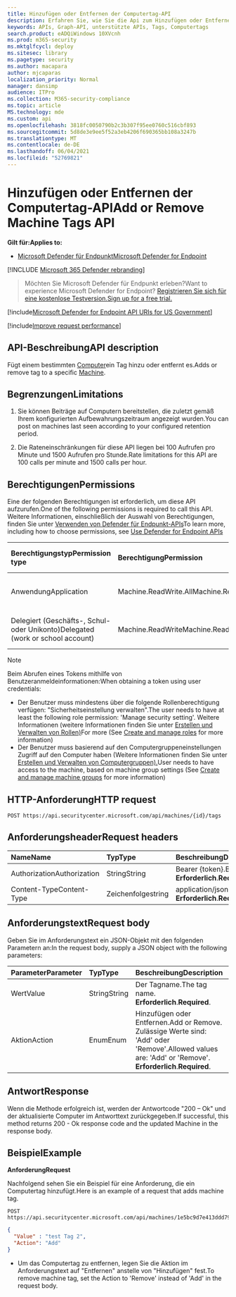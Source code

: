 ```yaml
---
title: Hinzufügen oder Entfernen der Computertag-API
description: Erfahren Sie, wie Sie die Api zum Hinzufügen oder Entfernen von Computertags verwenden, um ein Tag für einen Computer in Microsoft Defender für Endpunkt hinzuzufügen oder zu entfernen.
keywords: APIs, Graph-API, unterstützte APIs, Tags, Computertags
search.product: eADQiWindows 10XVcnh
ms.prod: m365-security
ms.mktglfcycl: deploy
ms.sitesec: library
ms.pagetype: security
ms.author: macapara
author: mjcaparas
localization_priority: Normal
manager: dansimp
audience: ITPro
ms.collection: M365-security-compliance
ms.topic: article
MS.technology: mde
ms.custom: api
ms.openlocfilehash: 3818fc0050790b2c3b307f95ee0760c516cbf893
ms.sourcegitcommit: 5d8de3e9ee5f52a3eb4206f690365bb108a3247b
ms.translationtype: MT
ms.contentlocale: de-DE
ms.lasthandoff: 06/04/2021
ms.locfileid: "52769821"
---
```

# <a name="add-or-remove-machine-tags-api"></a><span data-ttu-id="0c834-104">Hinzufügen oder Entfernen der Computertag-API</span><span class="sxs-lookup"><span data-stu-id="0c834-104">Add or Remove Machine Tags API</span></span>

<span data-ttu-id="0c834-105">**Gilt für:**</span><span class="sxs-lookup"><span data-stu-id="0c834-105">**Applies to:**</span></span>

- [<span data-ttu-id="0c834-106">Microsoft Defender für Endpunkt</span><span class="sxs-lookup"><span data-stu-id="0c834-106">Microsoft Defender for Endpoint</span></span>](https://go.microsoft.com/fwlink/p/?linkid=2154037)

[!INCLUDE [Microsoft 365 Defender rebranding](../../includes/microsoft-defender.md)]

> <span data-ttu-id="0c834-107">Möchten Sie Microsoft Defender für Endpunkt erleben?</span><span class="sxs-lookup"><span data-stu-id="0c834-107">Want to experience Microsoft Defender for Endpoint?</span></span> [<span data-ttu-id="0c834-108">Registrieren Sie sich für eine kostenlose Testversion.</span><span class="sxs-lookup"><span data-stu-id="0c834-108">Sign up for a free trial.</span></span>](https://www.microsoft.com/microsoft-365/windows/microsoft-defender-atp?ocid=docs-wdatp-exposedapis-abovefoldlink) 

[!include[Microsoft Defender for Endpoint API URIs for US Government](../../includes/microsoft-defender-api-usgov.md)]

[!include[Improve request performance](../../includes/improve-request-performance.md)]

## <a name="api-description"></a><span data-ttu-id="0c834-109">API-Beschreibung</span><span class="sxs-lookup"><span data-stu-id="0c834-109">API description</span></span>

<span data-ttu-id="0c834-110">Fügt einem bestimmten [Computer](machine.md)ein Tag hinzu oder entfernt es.</span><span class="sxs-lookup"><span data-stu-id="0c834-110">Adds or remove tag to a specific [Machine](machine.md).</span></span>

## <a name="limitations"></a><span data-ttu-id="0c834-111">Begrenzungen</span><span class="sxs-lookup"><span data-stu-id="0c834-111">Limitations</span></span>

1. <span data-ttu-id="0c834-112">Sie können Beiträge auf Computern bereitstellen, die zuletzt gemäß Ihrem konfigurierten Aufbewahrungszeitraum angezeigt wurden.</span><span class="sxs-lookup"><span data-stu-id="0c834-112">You can post on machines last seen according to your configured retention period.</span></span>

2. <span data-ttu-id="0c834-113">Die Rateneinschränkungen für diese API liegen bei 100 Aufrufen pro Minute und 1500 Aufrufen pro Stunde.</span><span class="sxs-lookup"><span data-stu-id="0c834-113">Rate limitations for this API are 100 calls per minute and 1500 calls per hour.</span></span>


## <a name="permissions"></a><span data-ttu-id="0c834-114">Berechtigungen</span><span class="sxs-lookup"><span data-stu-id="0c834-114">Permissions</span></span>

<span data-ttu-id="0c834-115">Eine der folgenden Berechtigungen ist erforderlich, um diese API aufzurufen.</span><span class="sxs-lookup"><span data-stu-id="0c834-115">One of the following permissions is required to call this API.</span></span> <span data-ttu-id="0c834-116">Weitere Informationen, einschließlich der Auswahl von Berechtigungen, finden Sie unter [Verwenden von Defender für Endpunkt-APIs](apis-intro.md)</span><span class="sxs-lookup"><span data-stu-id="0c834-116">To learn more, including how to choose permissions, see [Use Defender for Endpoint APIs](apis-intro.md)</span></span>

<span data-ttu-id="0c834-117">Berechtigungstyp</span><span class="sxs-lookup"><span data-stu-id="0c834-117">Permission type</span></span> |    <span data-ttu-id="0c834-118">Berechtigung</span><span class="sxs-lookup"><span data-stu-id="0c834-118">Permission</span></span>    |    <span data-ttu-id="0c834-119">Anzeigename der Berechtigung</span><span class="sxs-lookup"><span data-stu-id="0c834-119">Permission display name</span></span>
:---|:---|:---
<span data-ttu-id="0c834-120">Anwendung</span><span class="sxs-lookup"><span data-stu-id="0c834-120">Application</span></span> |    <span data-ttu-id="0c834-121">Machine.ReadWrite.All</span><span class="sxs-lookup"><span data-stu-id="0c834-121">Machine.ReadWrite.All</span></span> |    <span data-ttu-id="0c834-122">"Alle Computerinformationen lesen und schreiben"</span><span class="sxs-lookup"><span data-stu-id="0c834-122">'Read and write all machine information'</span></span>
<span data-ttu-id="0c834-123">Delegiert (Geschäfts-, Schul- oder Unikonto)</span><span class="sxs-lookup"><span data-stu-id="0c834-123">Delegated (work or school account)</span></span> | <span data-ttu-id="0c834-124">Machine.ReadWrite</span><span class="sxs-lookup"><span data-stu-id="0c834-124">Machine.ReadWrite</span></span> | <span data-ttu-id="0c834-125">"Lesen und Schreiben von Computerinformationen"</span><span class="sxs-lookup"><span data-stu-id="0c834-125">'Read and write machine information'</span></span>

>[!Note]
> <span data-ttu-id="0c834-126">Beim Abrufen eines Tokens mithilfe von Benutzeranmeldeinformationen:</span><span class="sxs-lookup"><span data-stu-id="0c834-126">When obtaining a token using user credentials:</span></span>
>
>- <span data-ttu-id="0c834-127">Der Benutzer muss mindestens über die folgende Rollenberechtigung verfügen: "Sicherheitseinstellung verwalten".</span><span class="sxs-lookup"><span data-stu-id="0c834-127">The user needs to have at least the following role permission: 'Manage security setting'.</span></span> <span data-ttu-id="0c834-128">Weitere Informationen (weitere Informationen finden Sie unter [Erstellen und Verwalten von Rollen)](user-roles.md)</span><span class="sxs-lookup"><span data-stu-id="0c834-128">For more  (See [Create and manage roles](user-roles.md) for more information)</span></span>
>- <span data-ttu-id="0c834-129">Der Benutzer muss basierend auf den Computergruppeneinstellungen Zugriff auf den Computer haben (Weitere Informationen finden Sie unter [Erstellen und Verwalten von Computergruppen).](machine-groups.md)</span><span class="sxs-lookup"><span data-stu-id="0c834-129">User needs to have access to the machine, based on machine group settings (See [Create and manage machine groups](machine-groups.md) for more information)</span></span>

## <a name="http-request"></a><span data-ttu-id="0c834-130">HTTP-Anforderung</span><span class="sxs-lookup"><span data-stu-id="0c834-130">HTTP request</span></span>

```http
POST https://api.securitycenter.microsoft.com/api/machines/{id}/tags
```

## <a name="request-headers"></a><span data-ttu-id="0c834-131">Anforderungsheader</span><span class="sxs-lookup"><span data-stu-id="0c834-131">Request headers</span></span>

<span data-ttu-id="0c834-132">Name</span><span class="sxs-lookup"><span data-stu-id="0c834-132">Name</span></span> | <span data-ttu-id="0c834-133">Typ</span><span class="sxs-lookup"><span data-stu-id="0c834-133">Type</span></span> | <span data-ttu-id="0c834-134">Beschreibung</span><span class="sxs-lookup"><span data-stu-id="0c834-134">Description</span></span>
:---|:---|:---
<span data-ttu-id="0c834-135">Authorization</span><span class="sxs-lookup"><span data-stu-id="0c834-135">Authorization</span></span> | <span data-ttu-id="0c834-136">String</span><span class="sxs-lookup"><span data-stu-id="0c834-136">String</span></span> | <span data-ttu-id="0c834-137">Bearer {token}.</span><span class="sxs-lookup"><span data-stu-id="0c834-137">Bearer {token}.</span></span> <span data-ttu-id="0c834-138">**Erforderlich**.</span><span class="sxs-lookup"><span data-stu-id="0c834-138">**Required**.</span></span>
<span data-ttu-id="0c834-139">Content-Type</span><span class="sxs-lookup"><span data-stu-id="0c834-139">Content-Type</span></span> | <span data-ttu-id="0c834-140">Zeichenfolge</span><span class="sxs-lookup"><span data-stu-id="0c834-140">string</span></span> | <span data-ttu-id="0c834-141">application/json.</span><span class="sxs-lookup"><span data-stu-id="0c834-141">application/json.</span></span> <span data-ttu-id="0c834-142">**Erforderlich**.</span><span class="sxs-lookup"><span data-stu-id="0c834-142">**Required**.</span></span>

## <a name="request-body"></a><span data-ttu-id="0c834-143">Anforderungstext</span><span class="sxs-lookup"><span data-stu-id="0c834-143">Request body</span></span>

<span data-ttu-id="0c834-144">Geben Sie im Anforderungstext ein JSON-Objekt mit den folgenden Parametern an:</span><span class="sxs-lookup"><span data-stu-id="0c834-144">In the request body, supply a JSON object with the following parameters:</span></span>

<span data-ttu-id="0c834-145">Parameter</span><span class="sxs-lookup"><span data-stu-id="0c834-145">Parameter</span></span> |    <span data-ttu-id="0c834-146">Typ</span><span class="sxs-lookup"><span data-stu-id="0c834-146">Type</span></span>    | <span data-ttu-id="0c834-147">Beschreibung</span><span class="sxs-lookup"><span data-stu-id="0c834-147">Description</span></span>
:---|:---|:---
<span data-ttu-id="0c834-148">Wert</span><span class="sxs-lookup"><span data-stu-id="0c834-148">Value</span></span> |    <span data-ttu-id="0c834-149">String</span><span class="sxs-lookup"><span data-stu-id="0c834-149">String</span></span> |    <span data-ttu-id="0c834-150">Der Tagname.</span><span class="sxs-lookup"><span data-stu-id="0c834-150">The tag name.</span></span> <span data-ttu-id="0c834-151">**Erforderlich**.</span><span class="sxs-lookup"><span data-stu-id="0c834-151">**Required**.</span></span>
<span data-ttu-id="0c834-152">Aktion</span><span class="sxs-lookup"><span data-stu-id="0c834-152">Action</span></span>    | <span data-ttu-id="0c834-153">Enum</span><span class="sxs-lookup"><span data-stu-id="0c834-153">Enum</span></span> |    <span data-ttu-id="0c834-154">Hinzufügen oder Entfernen.</span><span class="sxs-lookup"><span data-stu-id="0c834-154">Add or Remove.</span></span> <span data-ttu-id="0c834-155">Zulässige Werte sind: 'Add' oder 'Remove'.</span><span class="sxs-lookup"><span data-stu-id="0c834-155">Allowed values are: 'Add' or 'Remove'.</span></span> <span data-ttu-id="0c834-156">**Erforderlich**.</span><span class="sxs-lookup"><span data-stu-id="0c834-156">**Required**.</span></span>


## <a name="response"></a><span data-ttu-id="0c834-157">Antwort</span><span class="sxs-lookup"><span data-stu-id="0c834-157">Response</span></span>

<span data-ttu-id="0c834-158">Wenn die Methode erfolgreich ist, werden der Antwortcode "200 – Ok" und der aktualisierte Computer im Antworttext zurückgegeben.</span><span class="sxs-lookup"><span data-stu-id="0c834-158">If successful, this method returns 200 - Ok response code and the updated Machine in the response body.</span></span>

## <a name="example"></a><span data-ttu-id="0c834-159">Beispiel</span><span class="sxs-lookup"><span data-stu-id="0c834-159">Example</span></span>

<span data-ttu-id="0c834-160">**Anforderung**</span><span class="sxs-lookup"><span data-stu-id="0c834-160">**Request**</span></span>

<span data-ttu-id="0c834-161">Nachfolgend sehen Sie ein Beispiel für eine Anforderung, die ein Computertag hinzufügt.</span><span class="sxs-lookup"><span data-stu-id="0c834-161">Here is an example of a request that adds machine tag.</span></span>

```http
POST https://api.securitycenter.microsoft.com/api/machines/1e5bc9d7e413ddd7902c2932e418702b84d0cc07/tags
```

```json
{
  "Value" : "test Tag 2",
  "Action": "Add"
}
```

- <span data-ttu-id="0c834-162">Um das Computertag zu entfernen, legen Sie die Aktion im Anforderungstext auf "Entfernen" anstelle von "Hinzufügen" fest.</span><span class="sxs-lookup"><span data-stu-id="0c834-162">To remove machine tag, set the Action to 'Remove' instead of 'Add' in the request body.</span></span>

